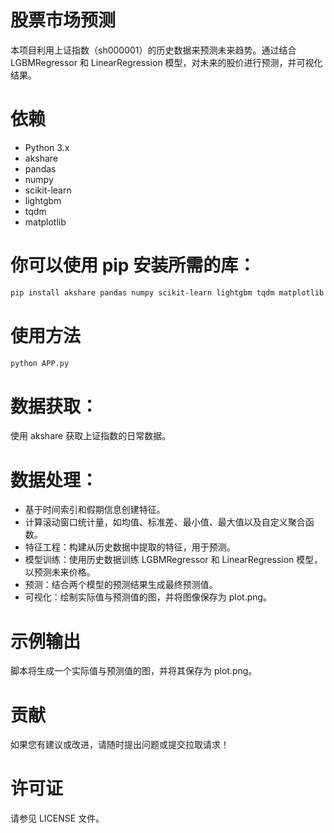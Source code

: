 # 股票市场预测
本项目利用上证指数（sh000001）的历史数据来预测未来趋势。通过结合 LGBMRegressor 和 LinearRegression 模型，对未来的股价进行预测，并可视化结果。

# 依赖
- Python 3.x
- akshare
- pandas
- numpy
- scikit-learn
- lightgbm
- tqdm
- matplotlib
# 你可以使用 pip 安装所需的库：
  ```bash
  pip install akshare pandas numpy scikit-learn lightgbm tqdm matplotlib
  ```
# 使用方法
  ```bash
  python APP.py
  ```
# 数据获取：
使用 akshare 获取上证指数的日常数据。
# 数据处理：
- 基于时间索引和假期信息创建特征。
- 计算滚动窗口统计量，如均值、标准差、最小值、最大值以及自定义聚合函数。
- 特征工程：构建从历史数据中提取的特征，用于预测。
- 模型训练：使用历史数据训练 LGBMRegressor 和 LinearRegression 模型，以预测未来价格。
- 预测：结合两个模型的预测结果生成最终预测值。
- 可视化：绘制实际值与预测值的图，并将图像保存为 plot.png。
# 示例输出
脚本将生成一个实际值与预测值的图，并将其保存为 plot.png。
# 贡献
如果您有建议或改进，请随时提出问题或提交拉取请求！

# 许可证
请参见 LICENSE 文件。
